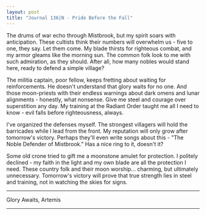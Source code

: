 ```yaml
---
layout: post
title: "Journal 136|N - Pride Before the Fall"
---
```


The drums of war echo through Mistbrook, but my spirit soars with anticipation. These cultists think their numbers will overwhelm us - five to one, they say. Let them come. My blade thirsts for righteous combat, and my armor gleams like the morning sun. The common folk look to me with such admiration, as they should. After all, how many nobles would stand here, ready to defend a simple village?

The militia captain, poor fellow, keeps fretting about waiting for reinforcements. He doesn't understand that glory waits for no one. And those moon-priests with their endless warnings about dark omens and lunar alignments - honestly, what nonsense. Give me steel and courage over superstition any day. My training at the Radiant Order taught me all I need to know - evil falls before righteousness, always.

I've organized the defenses myself. The strongest villagers will hold the barricades while I lead from the front. My reputation will only grow after tomorrow's victory. Perhaps they'll even write songs about this - "The Noble Defender of Mistbrook." Has a nice ring to it, doesn't it?

Some old crone tried to gift me a moonstone amulet for protection. I politely declined - my faith in the light and my own blade are all the protection I need. These country folk and their moon worship... charming, but ultimately unnecessary. Tomorrow's victory will prove that true strength lies in steel and training, not in watching the skies for signs.

***
Glory Awaits,
Artemis
***
